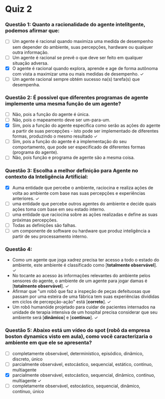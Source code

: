 # Quiz 2

### Questão 1: Quanto a racionalidade do agente intelitgente, podemos afirmar que:

- [ ] Um agente é racional quando maximiza uma medida de desempenho sem depender do ambiente, suas percepções, hardware ou qualquer outra informação.
- [ ] Um agente é racional se prevê o que deve ser feito em qualquer situação adversa.
- [x] O agente é racional quando explora, aprende e age de forma autônoma com vista a maximizar uma ou mais medidas de desempenho. ✓
- [ ] Um agente racional sempre obtém sucesso na(s) tarefa(s) que desempenha.

### Questão 2: É possível que diferentes programas de agente implemente uma mesma função de um agente?

- [ ] Não, pois a função do agente é única.
- [ ] Não, pois o mapeamento deve ser um-para-um.
- [x] Sim, pois a função do agente especifica como serão as ações do agente a partir de suas percepções - isto pode ser implementado de diferentes formas, produzindo o mesmo resultado ✓
- [ ] Sim, pois a função do agente é a implementação do seu comportamento, que pode ser especificado de diferentes formas (programa do agente).
- [ ] Não, pois função e programa de agente são a mesma coisa.

### Questão 3: Escolha a melhor definição para Agente no contexto da Inteligência Artificial:

- [x] Auma entidade que percebe o ambiente, raciocina e realiza ações de volta ao ambiente com base nas suas percepções e experiências anteriores. ✓
- [ ] uma entidade que percebe outros agentes do ambiente e decide quais ações toma com base em seu estado interno.
- [ ] uma entidade que raciocina sobre as ações realizadas e define as suas próximas percepções.
- [ ] Todas as definições são falhas.
- [ ] um componente de software ou hardware que produz inteligência a partir de seu processamento interno.

### Questão 4:

- Como um agente que joga xadrez precisa ter acesso a todo o estado do ambiente, este ambiente é classificado como [**totalmente observável**]. ✓
- No tocante ao acesso às informações relevantes do ambiente pelos sensores do agente, o ambiente de um agente para jogar damas é [**totalmente observável**]. ✓
- Afirmar que "um robô que faz a inspeção de peças defeituosas que passam por uma esteira de uma fábrica tem suas experiências divididas em ciclos de percepção-ação" está [**correto**]. ✓
- Um robô humanóide projetado para cuidar de pacientes internados na unidade de terapia intensiva de um hospital precisa considerar que seu ambiente será [**dinâmico**] e [**contínuo**]. ✓

### Questão 5: Abaixo está um vídeo do spot (robô da empresa boston dynamics visto em aula), como você caracterizaria o ambiente em que ele se apresenta?

- [ ] completamente observável, determinístico, episódico, dinâmico, discreto, único
- [ ] parcialmente observável, estocástico, sequencial, estático, contínuo, multiagente
- [x] parcialmente observável, estocástico, sequencial, dinâmico, contínuo, multiagente ✓
- [ ] completamente observável, estocástico, sequencial, dinâmico, contínuo, único
